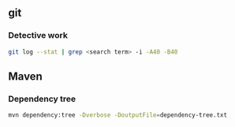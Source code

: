 ## git

### Detective work 

```bash
git log --stat | grep <search term> -i -A40 -B40
```


## Maven

### Dependency tree

```bash
mvn dependency:tree -Dverbose -DoutputFile=dependency-tree.txt
```
